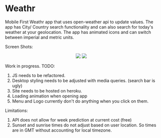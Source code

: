 # Weathr
Mobile First Weathr app that uses open-weather api to update values. The app has City/ Country search functionality and can also search for today's weather at your geolocation. The app has animated icons and can switch between imperial and metric units.

Screen Shots:
<p align="center">
  <img src="https://user-images.githubusercontent.com/30492583/91685943-26e0b280-eb5c-11ea-9632-1bc83229455d.png">
  <img src="https://user-images.githubusercontent.com/30492583/91686104-b4bc9d80-eb5c-11ea-85f6-6d667025c144.png">
</p>

Work in progress.
TODO: 
 1. JS needs to be refactored.
 2. Desktop styling needs to be adjusted with media queries. (search bar is ugly)
 3. Site needs to be hosted on heroku. 
 4. Loading animation when opening app
 5. Menu and Logo currently don't do anything when you click on them.

Limitations: 
 1. API does not allow for week prediction at current cost (free)
 2. Sunset and sunrise times do not adjust based on user location. So times are in GMT without accounting for local timezone.

